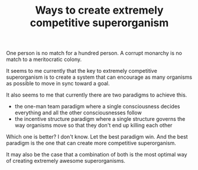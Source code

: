 ﻿---
layout: post
title: "Ways to create extremely competitive superorganism"
---

One person is no match for a hundred person. A corrupt monarchy is no match to a meritocratic colony.

It seems to me currently that the key to extremely competitive superorganism is to create a system that can encourage as many organisms as possible to move in sync toward a goal.

It also seems to me that currently there are two paradigms to achieve this.

- the one-man team paradigm where a single consciousness decides everything and all the other consciousnesses follow
- the incentive structure paradigm where a single structure governs the way organisms move so that they don't end up killing each other

Which one is better? I don't know. Let the best paradigm win. And the best paradigm is the one that can create more competitive superorganism.

It may also be the case that a combination of both is the most optimal way of creating extremely awesome superorganisms.